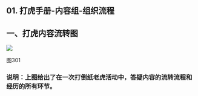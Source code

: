 
## 01. 打虎手册-内容组-组织流程

## 一、打虎内容流转图


![](http://7xom60.com1.z0.glb.clouddn.com/zlh_sop_301.png)

 图301
 
### 说明：上图给出了在一次打倒纸老虎活动中，答疑内容的流转流程和经历的所有环节。

